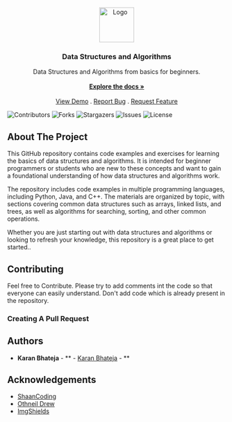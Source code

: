 <br/>
<p align="center">
  <a href="https://github.com/karanbhateja/DSA">
    <img src="https://cdn-icons-png.flaticon.com/512/6911/6911893.png" alt="Logo" width="80" height="80">
  </a>

  <h3 align="center">Data Structures and Algorithms</h3>

  <p align="center">
    Data Structures and Algorithms from basics for beginners.
    <br/>
    <br/>
    <a href="https://github.com/karanbhateja/DSA"><strong>Explore the docs »</strong></a>
    <br/>
    <br/>
    <a href="https://github.com/karanbhateja/DSA">View Demo</a>
    .
    <a href="https://github.com/karanbhateja/DSA/issues">Report Bug</a>
    .
    <a href="https://github.com/karanbhateja/DSA/issues">Request Feature</a>
  </p>
</p>

![Contributors](https://img.shields.io/github/contributors/karanbhateja/DSA?color=dark-green) ![Forks](https://img.shields.io/github/forks/karanbhateja/DSA?style=social) ![Stargazers](https://img.shields.io/github/stars/karanbhateja/DSA?style=social) ![Issues](https://img.shields.io/github/issues/karanbhateja/DSA) ![License](https://img.shields.io/github/license/karanbhateja/DSA) 

## About The Project

This GitHub repository contains code examples and exercises for learning the basics of data structures and algorithms. It is intended for beginner programmers or students who are new to these concepts and want to gain a foundational understanding of how data structures and algorithms work.

The repository includes code examples in multiple programming languages, including Python, Java, and C++. The materials are organized by topic, with sections covering common data structures such as arrays, linked lists, and trees, as well as algorithms for searching, sorting, and other common operations.

Whether you are just starting out with data structures and algorithms or looking to refresh your knowledge, this repository is a great place to get started..


## Contributing

Feel free to Contribute.
Please try to add comments int the code so that everyone can easily understand.
Don't add code which is already present in the repository.

### Creating A Pull Request



## Authors

* **Karan Bhateja** - ** - [Karan Bhateja](https://github.com/karanbhateja/) - **

## Acknowledgements

* [ShaanCoding](https://github.com/ShaanCoding/)
* [Othneil Drew](https://github.com/othneildrew/Best-README-Template)
* [ImgShields](https://shields.io/)
